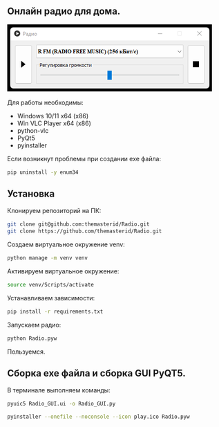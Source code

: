 ## Онлайн радио для дома.

![Radio](/img/Radio.png)

Для работы необходимы:
- Windows 10/11 x64 (x86)
- Win VLC Player x64 (x86)
- python-vlc
- PyQt5
- pyinstaller

Если возникнут проблемы при создании exe файла:
```bash
pip uninstall -y enum34
```

## Установка

Клонируем репозиторий на ПК:

```bash
git clone git@github.com:themasterid/Radio.git
git clone https://github.com/themasterid/Radio.git
```

Создаем виртуальное окружение venv:

```bash
python manage -m venv venv
```

Активируем виртуальное окружение:

```bash
source venv/Scripts/activate
```

Устанавливаем зависимости:

```bash
pip install -r requirements.txt
```

Запускаем радио:

```bash
python Radio.pyw
```

Пользуемся.

## Сборка exe файла и сборка GUI PyQT5.

В терминале выполняем команды:

```bash
pyuic5 Radio_GUI.ui -o Radio_GUI.py
```

```bash
pyinstaller --onefile --noconsole --icon play.ico Radio.pyw
```
